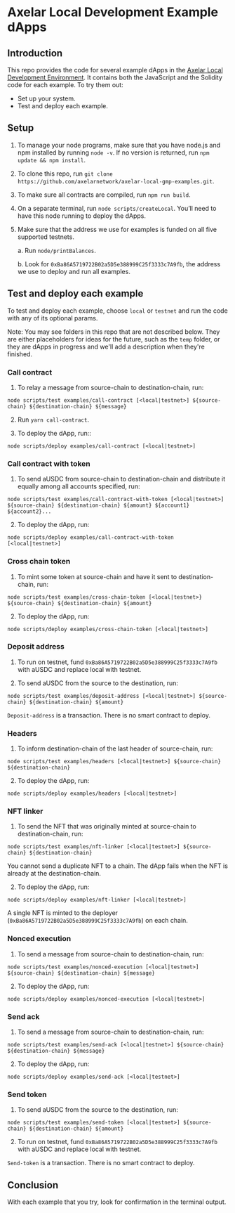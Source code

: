 # Axelar Local Development Example dApps

## Introduction

This repo provides the code for several example dApps in the [Axelar Local Development Environment](https://github.com/axelarnetwork/axelar-local-dev). It contains both the JavaScript and the Solidity code for each example. To try them out:

- Set up your system.
- Test and deploy each example.

## Setup

1. To manage your node programs, make sure that you have node.js and npm installed by running `node -v`. If no version is returned, run
`npm update && npm install`.

2. To clone this repo, run `git clone https://github.com/axelarnetwork/axelar-local-gmp-examples.git`.
3. To make sure all contracts are compiled, run `npm run build`.
4. On a separate terminal, run `node scripts/createLocal`. You’ll need to have this node running to deploy the dApps.
5. Make sure that the address we use for examples is funded on all five supported testnets. 

   a. Run `node/printBalances`.

   b. Look for `0xBa86A5719722B02a5D5e388999C25f3333c7A9fb`, the address we use to deploy and run all examples.

## Test and deploy each example

To test and deploy each example, choose `local` or `testnet` and run the code with any of its optional params.

Note: You may see folders in this repo that are not described below. They are either placeholders for ideas for the future, such as the `temp` folder, or they are dApps in progress and we'll add a description when they're finished.

### Call contract

1. To relay a message from source-chain to destination-chain, run:

`node scripts/test examples/call-contract [<local|testnet>] ${source-chain} ${destination-chain} ${message}`

2. Run `yarn call-contract`.

3. To deploy the dApp, run::

`node scripts/deploy examples/call-contract [<local|testnet>]`

### Call contract with token

1. To send aUSDC from source-chain to destination-chain and distribute it equally among all accounts specified, run:

`node scripts/test examples/call-contract-with-token [<local|testnet>] ${source-chain} ${destination-chain} ${amount} ${account1} ${account2}...`

2. To deploy the dApp, run:

`node scripts/deploy examples/call-contract-with-token [<local|testnet>]`

### Cross chain token

1. To mint some token at source-chain and have it sent to destination-chain, run:

`node scripts/test examples/cross-chain-token [<local|testnet>} ${source-chain} ${destination-chain} ${amount}`

2. To deploy the dApp, run:

`node scripts/deploy examples/cross-chain-token [<local|testnet>]`

### Deposit address

1. To run on testnet, fund `0xBa86A5719722B02a5D5e388999C25f3333c7A9fb` with aUSDC and replace local with testnet.

2. To send aUSDC from the source to the destination, run:

`node scripts/test examples/deposit-address [<local|testnet>] ${source-chain} ${destination-chain} ${amount}`

`Deposit-address` is a transaction. There is no smart contract to deploy.

### Headers

1. To inform destination-chain of the last header of source-chain, run:

`node scripts/test examples/headers [<local|testnet>] ${source-chain} ${destination-chain}`

2. To deploy the dApp, run:

`node scripts/deploy examples/headers [<local|testnet>]`

### NFT linker

1. To send the NFT that was originally minted at source-chain to destination-chain, run:

`node scripts/test examples/nft-linker [<local|testnet>] ${source-chain} ${destination-chain}`

You cannot send a duplicate NFT to a chain. The dApp fails when the NFT is already at the destination-chain.

2. To deploy the dApp, run:

`node scripts/deploy examples/nft-linker [<local|testnet>]`

A single NFT is minted to the deployer (`0xBa86A5719722B02a5D5e388999C25f3333c7A9fb`) on each chain.

### Nonced execution

1. To send a message from source-chain to destination-chain, run: 

`node scripts/test examples/nonced-execution [<local|testnet>] ${source-chain} ${destination-chain} ${message}`

2. To deploy the dApp, run:

`node scripts/deploy examples/nonced-execution [<local|testnet>]`

### Send ack

1. To send a message from source-chain to destination-chain, run:

`node scripts/test examples/send-ack [<local|testnet>] ${source-chain} ${destination-chain} ${message}`

2. To deploy the dApp, run:

`node scripts/deploy examples/send-ack [<local|testnet>]`

### Send token

1. To send aUSDC from the source to the destination, run:
 
`node scripts/test examples/send-token [<local|testnet>] ${source-chain} ${destination-chain} ${amount}` 

2. To run on testnet, fund `0xBa86A5719722B02a5D5e388999C25f3333c7A9fb` with aUSDC and replace local with testnet. 

`Send-token` is a transaction. There is no smart contract to deploy.

## Conclusion

With each example that you try, look for confirmation in the terminal output.


